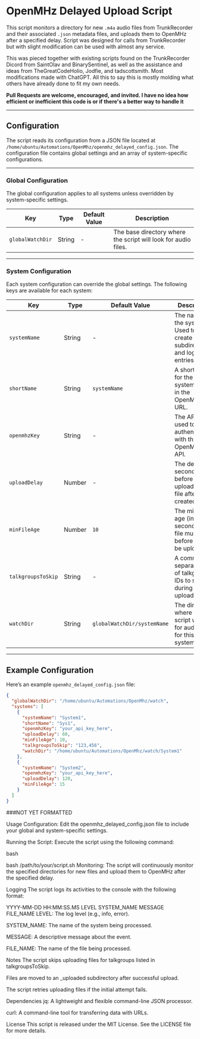 # OpenMHz Delayed Upload Script

This script monitors a directory for new `.m4a` audio files from TrunkRecorder and their associated `.json` metadata files, and uploads them to OpenMHz after a specified delay. Script was designed for calls from TrunkRecorder but with slight modification can be used with almost any service. 

This was pieced together with existing scripts found on the TrunkRecorder Dicord from SaintOlav and BinarySentinel, as well as the assistance and ideas from TheGreatCodeHolio, Jodfie, and tadscottsmith. Most modifications made with ChatGPT. All this to say this is mostly molding what others have already done to fit my own needs. 

**Pull Requests are welcome, encouraged, and invited. I have no idea how efficient or inefficient this code is or if there's a better way to handle it**

---

## Configuration

The script reads its configuration from a JSON file located at `/home/ubuntu/Automations/OpenMhz/openmhz_delayed_config.json`. The configuration file contains global settings and an array of system-specific configurations.

---

### Global Configuration

The global configuration applies to all systems unless overridden by system-specific settings.

| Key               | Type   | Default Value | Description                                                                 |
|-------------------|--------|---------------|-----------------------------------------------------------------------------|
| `globalWatchDir`  | String | -             | The base directory where the script will look for audio files.              |

---

### System Configuration

Each system configuration can override the global settings. The following keys are available for each system:

| Key               | Type   | Default Value          | Description                                                                 |
|-------------------|--------|------------------------|-----------------------------------------------------------------------------|
| `systemName`      | String | -                      | The name of the system. Used to create subdirectories and log entries.      |
| `shortName`       | String | `systemName`           | A short name for the system, used in the OpenMHz API URL.                   |
| `openmhzKey`      | String | -                      | The API key used to authenticate with the OpenMHz API.                      |
| `uploadDelay`     | Number | -                      | The delay (in seconds) before uploading a file after it is created.         |
| `minFileAge`      | Number | `10`                   | The minimum age (in seconds) a file must be before it can be uploaded.      |
| `talkgroupsToSkip`| String | -                      | A comma-separated list of talkgroup IDs to skip during upload.              |
| `watchDir`        | String | `globalWatchDir/systemName` | The directory where the script will look for audio files for this system.   |

---

## Example Configuration

Here’s an example `openmhz_delayed_config.json` file:

```json
{
  "globalWatchDir": "/home/ubuntu/Automations/OpenMhz/watch",
  "systems": [
    {
      "systemName": "System1",
      "shortName": "Sys1",
      "openmhzKey": "your_api_key_here",
      "uploadDelay": 60,
      "minFileAge": 10,
      "talkgroupsToSkip": "123,456",
      "watchDir": "/home/ubuntu/Automations/OpenMhz/watch/System1"
    },
    {
      "systemName": "System2",
      "openmhzKey": "your_api_key_here",
      "uploadDelay": 120,
      "minFileAge": 15
    }
  ]
}
```

###NOT YET FORMATTED

Usage
Configuration: Edit the openmhz_delayed_config.json file to include your global and system-specific settings.

Running the Script: Execute the script using the following command:

bash

bash /path/to/your/script.sh
Monitoring: The script will continuously monitor the specified directories for new files and upload them to OpenMHz after the specified delay.

Logging
The script logs its activities to the console with the following format:


YYYY-MM-DD HH:MM:SS.MS  LEVEL       SYSTEM_NAME          MESSAGE                FILE_NAME
LEVEL: The log level (e.g., info, error).

SYSTEM_NAME: The name of the system being processed.

MESSAGE: A descriptive message about the event.

FILE_NAME: The name of the file being processed.

Notes
The script skips uploading files for talkgroups listed in talkgroupsToSkip.

Files are moved to an _uploaded subdirectory after successful upload.

The script retries uploading files if the initial attempt fails.

Dependencies
jq: A lightweight and flexible command-line JSON processor.

curl: A command-line tool for transferring data with URLs.

License
This script is released under the MIT License. See the LICENSE file for more details.
